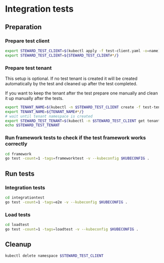 # Integration tests

## Preparation

### Prepare test client

```bash
export STEWARD_TEST_CLIENT=$(kubectl apply -f test-client.yaml -o=name)
export STEWARD_TEST_CLIENT=${STEWARD_TEST_CLIENT#*/}
```

### Prepare test tenant
This setup is optional. If no test tenant is created it will be created automatically by the test and cleaned up after the test completed.

If you want to keep the tenant after the test prepare one manually and clean it up manually after the tests.
```bash
export TENANT_NAME=$(kubectl -n $STEWARD_TEST_CLIENT create -f test-tenant.yaml -o=name)
export TENANT_NAME=${TENANT_NAME#*/}
# wait until tenant namespace is created
export STEWARD_TEST_TENANT=$(kubectl -n $STEWARD_TEST_CLIENT get tenants.steward.sap.com ${TENANT_NAME} -o=jsonpath={.status.tenantNamespaceName})
echo $STEWARD_TEST_TENANT
```

### Run framework tests to check if the test framework works correctly

```bash
cd framework
go test -count=1 -tags=frameworktest -v --kubeconfig $KUBECONFIG .
```

## Run tests

### Integration tests

```bash
cd integrationtest
go test -count=1 -tags=e2e -v --kubeconfig $KUBECONFIG .
```

### Load tests

```bash
cd loadtest
go test -count=1 -tags=loadtest -v --kubeconfig $KUBECONFIG .
```

## Cleanup
```bash
kubectl delete namespace $STEWARD_TEST_CLIENT
```
